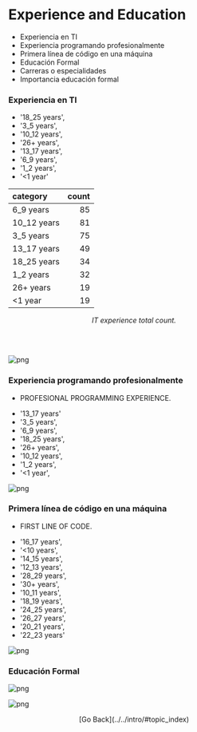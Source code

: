 # **Experience and Education**

- Experiencia en TI
- Experiencia programando profesionalmente
- Primera línea de código en una máquina
- Educación Formal
- Carreras o especialidades
- Importancia educación formal

### Experiencia en TI

- '18_25 years',
- '3_5 years',
- '10_12 years',
- '26+ years',
- '13_17 years',
- '6_9 years',
- '1_2 years',
- '\<1 year'

<center>
<a id="exp_en_it_total_count_table_JzJ6Q"></a>

| category    | count |
| :---------- | ----: |
| 6_9 years   |    85 |
| 10_12 years |    81 |
| 3_5 years   |    75 |
| 13_17 years |    49 |
| 18_25 years |    34 |
| 1_2 years   |    32 |
| 26+ years   |    19 |
| \<1 year    |    19 |

<p style="text-align: center;"><em>IT experience total count.</em></p>
</center>
<br/>
<br/>

![png](experiencia_y_educacion_images/output_10_0.png)

### Experiencia programando profesionalmente

- PROFESIONAL PROGRAMMING EXPERIENCE.

* '13_17 years'
* '3_5 years',
* '6_9 years',
* '18_25 years',
* '26+ years',
* '10_12 years',
* '1_2 years',
* '\<1 year',

![png](experiencia_y_educacion_images/output_13_0.png)

### Primera línea de código en una máquina

- FIRST LINE OF CODE.

* '16_17 years',
* '\<10 years',
* '14_15 years',
* '12_13 years',
* '28_29 years',
* '30+ years',
* '10_11 years',
* '18_19 years',
* '24_25 years',
* '26_27 years',
* '20_21 years',
* '22_23 years'

![png](experiencia_y_educacion_images/output_16_0.png)

### Educación Formal

![png](experiencia_y_educacion_images/output_18_0.png)

![png](experiencia_y_educacion_images/output_18_1.png)

<center>
<span class='go_back_button'>
[Go Back](../../intro/#topic_index)
<span>
</center>
